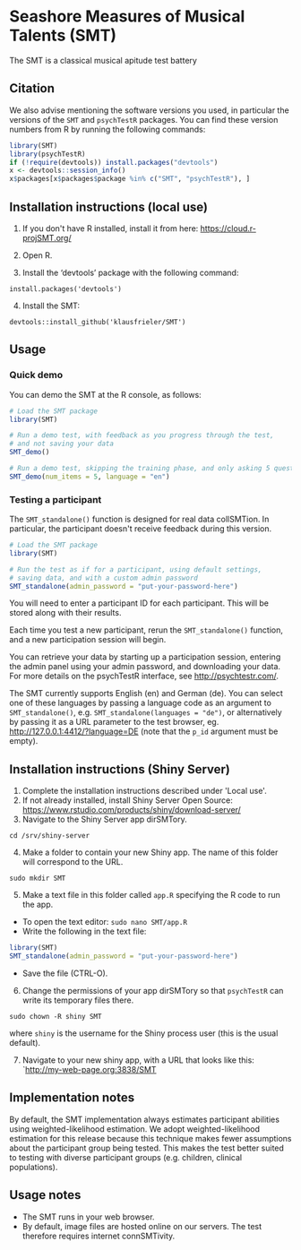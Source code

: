 # Seashore Measures of Musical Talents (SMT)


The SMT is a classical musical apitude test battery


## Citation

We also advise mentioning the software versions you used,
in particular the versions of the `SMT` and `psychTestR` packages.
You can find these version numbers from R by running the following commands:

``` r
library(SMT)
library(psychTestR)
if (!require(devtools)) install.packages("devtools")
x <- devtools::session_info()
x$packages[x$packages$package %in% c("SMT", "psychTestR"), ]
```

## Installation instructions (local use)

1. If you don't have R installed, install it from here: https://cloud.r-projSMT.org/

2. Open R.

3. Install the ‘devtools’ package with the following command:

`install.packages('devtools')`

4. Install the SMT:

`devtools::install_github('klausfrieler/SMT')`

## Usage

### Quick demo 

You can demo the SMT at the R console, as follows:

``` r
# Load the SMT package
library(SMT)

# Run a demo test, with feedback as you progress through the test,
# and not saving your data
SMT_demo()

# Run a demo test, skipping the training phase, and only asking 5 questions, as well a changing the language
SMT_demo(num_items = 5, language = "en")
```

### Testing a participant

The `SMT_standalone()` function is designed for real data collSMTion.
In particular, the participant doesn't receive feedback during this version.

``` r
# Load the SMT package
library(SMT)

# Run the test as if for a participant, using default settings,
# saving data, and with a custom admin password
SMT_standalone(admin_password = "put-your-password-here")
```

You will need to enter a participant ID for each participant.
This will be stored along with their results.

Each time you test a new participant,
rerun the `SMT_standalone()` function,
and a new participation session will begin.

You can retrieve your data by starting up a participation session,
entering the admin panel using your admin password,
and downloading your data.
For more details on the psychTestR interface, 
see http://psychtestr.com/.

The SMT currently supports English (en) and German (de).
You can select one of these languages by passing a language code as 
an argument to `SMT_standalone()`, e.g. `SMT_standalone(languages = "de")`,
or alternatively by passing it as a URL parameter to the test browser,
eg. http://127.0.0.1:4412/?language=DE (note that the `p_id` argument must be empty).

## Installation instructions (Shiny Server)

1. Complete the installation instructions described under 'Local use'.
2. If not already installed, install Shiny Server Open Source:
https://www.rstudio.com/products/shiny/download-server/
3. Navigate to the Shiny Server app dirSMTory.

`cd /srv/shiny-server`

4. Make a folder to contain your new Shiny app.
The name of this folder will correspond to the URL.

`sudo mkdir SMT`

5. Make a text file in this folder called `app.R`
specifying the R code to run the app.

- To open the text editor: `sudo nano SMT/app.R`
- Write the following in the text file:

``` r
library(SMT)
SMT_standalone(admin_password = "put-your-password-here")
```

- Save the file (CTRL-O).

6. Change the permissions of your app dirSMTory so that `psychTestR`
can write its temporary files there.

`sudo chown -R shiny SMT`

where `shiny` is the username for the Shiny process user
(this is the usual default).

7. Navigate to your new shiny app, with a URL that looks like this:
`http://my-web-page.org:3838/SMT

## Implementation notes

By default, the SMT  implementation always estimates participant abilities
using weighted-likelihood estimation.
We adopt weighted-likelihood estimation for this release 
because this technique makes fewer assumptions about the participant group being tested.
This makes the test better suited to testing with diverse participant groups
(e.g. children, clinical populations).

## Usage notes

- The SMT runs in your web browser.
- By default, image files are hosted online on our servers.
The test therefore requires internet connSMTivity.
